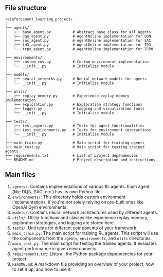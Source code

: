 ## File structure
```plaintext
reinforcement_learning_project/
│
├── agents/
│   ├── base_agent.py          # Abstract base class for all agents
│   ├── dqn_agent.py           # AgentOnline implementation for DQN
│   ├── sac_agent.py           # AgentOnline implementation for SAC
│   ├── td3_agent.py           # AgentOnline implementation for TD3
│   └── trpo_agent.py          # AgentOnline implementation for TRPO
│
├── environments/
│   ├── custom_env.py          # Custom environment implementation
│   └── __init__.py            # Initialize module
│
├── models/
│   ├── neural_networks.py     # Neural network models for agents
│   └── __init__.py            # Initialize module
│
├── utils/
│   ├── replay_memory.py       # Experience replay memory implementation
│   ├── exploration.py         # Exploration strategy functions
│   ├── logger.py              # Logging and visualization tools
│   └── __init__.py            # Initialize module
│
├── tests/
│   ├── test_agents.py         # Tests for agent functionalities
│   ├── test_environments.py   # Tests for environment interactions
│   └── __init__.py            # Initialize module
│
├── main_train.py              # Main script for training agents
├── main_test.py               # Main script for testing trained agents
├── requirements.txt           # List of project dependencies
└── README.md                  # Project description and instructions

```

## Main files

1. ```agents/```: Contains implementations of various RL agents. Each agent (like DQN, SAC, etc.) has its own Python file.
2. ```environments/```: This directory holds custom environment implementations, if you're not solely relying on pre-built 
ones like OpenAI Gym environments.
3. ```models/```: Contains neural network architectures used by different agents.
4. ```utils/```: Utility functions and classes like experience replay memory, exploration strategies, and logging are stored 
here.
5. ```tests/```: Unit tests for different components of your framework.
6. ```main_train.py```: The main script for training RL agents. This script will use the components from the 
<code>agents</code>, <code>environments</code>, and <code>utils</code> directories.</li>
7. ```main_test.py```: The main script for testing the trained agents. It evaluates agent performance in given environments.
8. ```requirements.txt```: Lists all the Python package dependencies for your project.</li>
9. ```README.md```: A markdown file providing an overview of your project, how to set it up, and how to use it.


